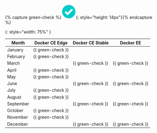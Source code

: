 {% capture green-check %}![yes](/engine/installation/images/green-check.svg){: style="height: 14px"}{% endcapture %}

{: style="width: 75%" }

| Month    | Docker CE Edge    | Docker CE Stable  | Docker EE         |
|----------|-------------------|-------------------|-------------------|
| January  | {{ green-check }} |                   |                   |
| February | {{ green-check }} |                   |                   |
| March    |                   | {{ green-check }} | {{ green-check }} |
| April    | {{ green-check }} |                   |                   |
| May      | {{ green-check }} |                   |                   |
| June     |                   | {{ green-check }} | {{ green-check }} |
| July     | {{ green-check }} |                   |                   |
| August   | {{ green-check }} |                   |                   |
| September|                   | {{ green-check }} | {{ green-check }} |
| October  | {{ green-check }} |                   |                   |
| November | {{ green-check }} |                   |                   |
| December |                   | {{ green-check }} | {{ green-check }} |